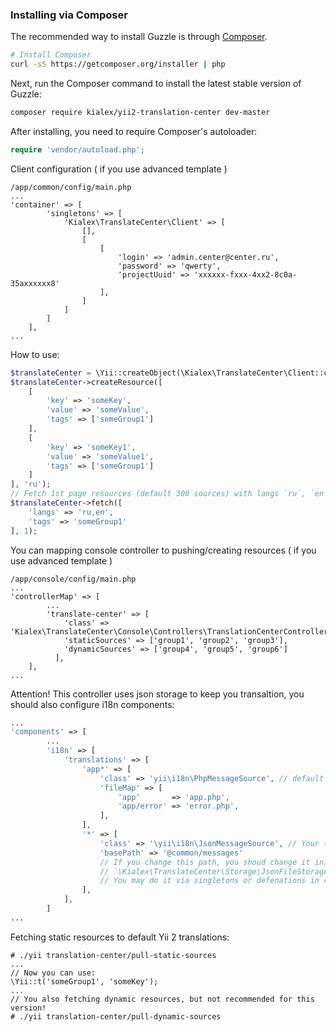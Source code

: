 ### Installing via Composer

The recommended way to install Guzzle is through
[Composer](http://getcomposer.org).

```bash
# Install Composer
curl -sS https://getcomposer.org/installer | php
```

Next, run the Composer command to install the latest stable version of Guzzle:

```bash
composer require kialex/yii2-translation-center dev-master
```

After installing, you need to require Composer's autoloader:

```php
require 'vendor/autoload.php';
```

Client configuration ( if you use advanced template )
```
/app/common/config/main.php
...
'container' => [
        'singletons' => [
            'Kialex\TranslateCenter\Client' => [
                [],
                [
                    [
                        'login' => 'admin.center@center.ru',
                        'password' => 'qwerty',
                        'projectUuid' => 'xxxxxx-fxxx-4xx2-8c0a-35axxxxxx8'
                    ],
                ]
            ]
        ]
    ],
...
```

How to use:
```php
$translateCenter = \Yii::createObject(\Kialex\TranslateCenter\Client::class);
$translateCenter->createResource([
    [
        'key' => 'someKey',
        'value' => 'someValue',
        'tags' => ['someGroup1']
    ],
    [
        'key' => 'someKey1',
        'value' => 'someValue1',
        'tags' => ['someGroup1']
    ]
], 'ru');
// Fetch 1st page resources (default 300 sources) with langs `ru`, `en` and `someGroup1` tag
$translateCenter->fetch([
    'langs' => 'ru,en',
    'tags' => 'someGroup1'
], 1);
```

You can mapping console controller to pushing/creating resources ( if you use advanced template )
```
/app/console/config/main.php
...
'controllerMap' => [
        ...
        'translate-center' => [
            'class' => 'Kialex\TranslateCenter\Console\Controllers\TranslationCenterController',
            'staticSources' => ['group1', 'group2', 'group3'],
            'dynamicSources' => ['group4', 'group5', 'group6']
          ],
    ],
...
```
Attention! This controller uses json storage to keep you transaltion, you should also configure i18n components:
```php
...
'components' => [
        ...
        'i18n' => [
            'translations' => [
                'app*' => [
                    'class' => 'yii\i18n\PhpMessageSource', // default Yii transaltion
                    'fileMap' => [
                        'app'       => 'app.php',
                        'app/error' => 'error.php',
                    ],
                ],
                '*' => [
                    'class' => '\yii\i18n\JsonMessageSource', // Your tranlation fron Translate Center
                    'basePath' => '@common/messages'
                    // If you change this path, you shoud change it in// 
                    // `\Kialex\TranslateCenter\Storage\JsonFileStorage` as well
                    // You may do it via singletons or defenations in config
                ],
            ],
        ]
...
```

Fetching static resources to default Yii 2 translations:
```
# ./yii translation-center/pull-static-sources
...
// Now you can use:
\Yii::t('someGroup1', 'someKey');
...
// You also fetching dynamic resources, but not recommended for this version!
# ./yii translation-center/pull-dynamic-sources
```